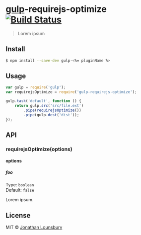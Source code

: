 # [gulp](http://gulpjs.com)-requirejs-optimize [![Build Status](https://travis-ci.org/jlouns/gulp-requirejs-optimize.svg?branch=master)](https://travis-ci.org/jlouns/gulp-requirejs-optimize)

> Lorem ipsum


## Install

```sh
$ npm install --save-dev gulp-<%= pluginName %>
```


## Usage

```js
var gulp = require('gulp');
var requirejsOptimize = require('gulp-requirejs-optimize');

gulp.task('default', function () {
	return gulp.src('src/file.ext')
		.pipe(requirejsOptimize())
		.pipe(gulp.dest('dist'));
});
```


## API

### requirejsOptimize(options)

#### options

##### foo

Type: `boolean`  
Default: `false`

Lorem ipsum.


## License

MIT © [Jonathan Lounsbury](https://github.com/jlouns)

